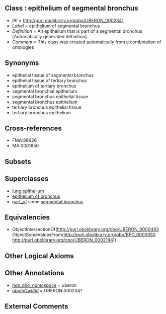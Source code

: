 
## Class : epithelium of segmental bronchus

 * *IRI* = http://purl.obolibrary.org/obo/UBERON_0002341
 * *Label* = epithelium of segmental bronchus
 * *Definition* = An epithelium that is part of a segmental bronchus [Automatically generated definition].
 * *Comment* = This class was created automatically from a combination of ontologies

## Synonyms

 * epithelial tissue of segmental bronchus
 * epithelial tissue of tertiary bronchus
 * epithelium of tertiary bronchus
 * segmental bronchial epithelium
 * segmental bronchus epithelial tissue
 * segmental bronchus epithelium
 * tertiary bronchus epithelial tissue
 * tertiary bronchus epithelium

## Cross-references

 * FMA:86626
 * MA:0001850

## Subsets


## Superclasses

 * [lung epithelium](../../UBERON/15/UBERON_0000115.md)
 * [epithelium of bronchus](../../UBERON/31/UBERON_0002031.md)
 * [part_of](../../BFO/50/BFO_0000050.md) some [segmental bronchus](../../UBERON/84/UBERON_0002184.md)

## Equivalencies

 * ObjectIntersectionOf(<http://purl.obolibrary.org/obo/UBERON_0000483> ObjectSomeValuesFrom(<http://purl.obolibrary.org/obo/BFO_0000050> <http://purl.obolibrary.org/obo/UBERON_0002184>))

## Other Logical Axioms


## Other Annotations

 * *[has_obo_namespace](../../ce/oboInOwl#hasOBONamespace.md)* = uberon
 * *[oboInOwl#id](../../id/oboInOwl#id.md)* = UBERON:0002341

## External Comments

